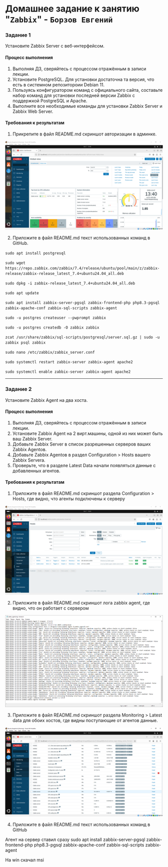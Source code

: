 # Домашнее задание к занятию "`Zabbix`" - `Борзов Евгений`

### Задание 1 

Установите Zabbix Server с веб-интерфейсом.

#### Процесс выполнения
1. Выполняя ДЗ, сверяйтесь с процессом отражённым в записи лекции.
2. Установите PostgreSQL. Для установки достаточна та версия, что есть в системном репозитороии Debian 11.
3. Пользуясь конфигуратором команд с официального сайта, составьте набор команд для установки последней версии Zabbix с поддержкой PostgreSQL и Apache.
4. Выполните все необходимые команды для установки Zabbix Server и Zabbix Web Server.

#### Требования к результатам 
1. Прикрепите в файл README.md скриншот авторизации в админке.

![](zabbix1.PNG)

2. Приложите в файл README.md текст использованных команд в GitHub.

`sudo apt install postgresql`

`sudo wget https://repo.zabbix.com/zabbix/7.4/release/ubuntu/pool/main/z/zabbix-release/zabbix-release_latest_7.4+ubuntu24.04_all.deb`

`sudo dpkg -i zabbix-release_latest_7.4+ubuntu24.04_all.deb`

`sudo apt update` 

`sudo apt install zabbix-server-pgsql zabbix-frontend-php php8.3-pgsql zabbix-apache-conf zabbix-sql-scripts zabbix-agent`

`sudo -u postgres createuser --pwprompt zabbix`

`sudo -u postgres createdb -O zabbix zabbix` 

`zcat /usr/share/zabbix/sql-scripts/postgresql/server.sql.gz | sudo -u zabbix psql zabbix`

`sudo nano /etc/zabbix/zabbix_server.conf`

`sudo systemctl restart zabbix-server zabbix-agent apache2`

`sudo systemctl enable zabbix-server zabbix-agent apache2`

---

### Задание 2 

Установите Zabbix Agent на два хоста.

#### Процесс выполнения
1. Выполняя ДЗ, сверяйтесь с процессом отражённым в записи лекции.
2. Установите Zabbix Agent на 2 вирт.машины, одной из них может быть ваш Zabbix Server.
3. Добавьте Zabbix Server в список разрешенных серверов ваших Zabbix Agentов.
4. Добавьте Zabbix Agentов в раздел Configuration > Hosts вашего Zabbix Servera.
5. Проверьте, что в разделе Latest Data начали появляться данные с добавленных агентов.

#### Требования к результатам
1. Приложите в файл README.md скриншот раздела Configuration > Hosts, где видно, что агенты подключены к серверу

![](zabbix2.PNG)

2. Приложите в файл README.md скриншот лога zabbix agent, где видно, что он работает с сервером

![](zabbix3.PNG)

3. Приложите в файл README.md скриншот раздела Monitoring > Latest data для обоих хостов, где видны поступающие от агентов данные.

![](zabbix4.PNG)

4. Приложите в файл README.md текст использованных команд в GitHub

Агент на сервер ставил сразу
sudo apt install zabbix-server-pgsql zabbix-frontend-php php8.3-pgsql zabbix-apache-conf zabbix-sql-scripts zabbix-agent


На win скачал msi
